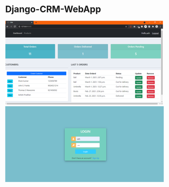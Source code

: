 # Django-CRM-WebApp

![CRM Dashboard](https://github.com/ashishpradhan01/Django-CRM-WebApp/blob/master/crm%20dashboard.png?raw=true "DJANGO CRM DASHBOARD")
![CRM Login](https://github.com/ashishpradhan01/Django-CRM-WebApp/blob/master/login.png?raw=true "LOGIN PAGE")

